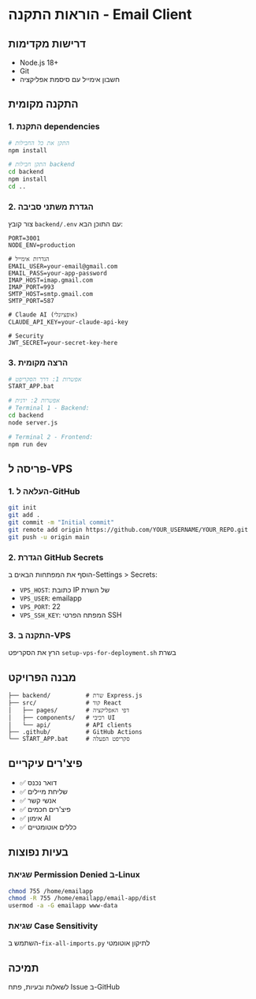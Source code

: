 # הוראות התקנה - Email Client

## דרישות מקדימות
- Node.js 18+ 
- Git
- חשבון אימייל עם סיסמת אפליקציה

## התקנה מקומית

### 1. התקנת dependencies
```bash
# התקן את כל החבילות
npm install

# התקן חבילות backend
cd backend
npm install
cd ..
```

### 2. הגדרת משתני סביבה
צור קובץ `backend/.env` עם התוכן הבא:
```
PORT=3001
NODE_ENV=production

# הגדרות אימייל
EMAIL_USER=your-email@gmail.com
EMAIL_PASS=your-app-password
IMAP_HOST=imap.gmail.com
IMAP_PORT=993
SMTP_HOST=smtp.gmail.com
SMTP_PORT=587

# Claude AI (אופציונלי)
CLAUDE_API_KEY=your-claude-api-key

# Security
JWT_SECRET=your-secret-key-here
```

### 3. הרצה מקומית
```bash
# אפשרות 1: דרך הסקריפט
START_APP.bat

# אפשרות 2: ידנית
# Terminal 1 - Backend:
cd backend
node server.js

# Terminal 2 - Frontend:
npm run dev
```

## פריסה ל-VPS

### 1. העלאה ל-GitHub
```bash
git init
git add .
git commit -m "Initial commit"
git remote add origin https://github.com/YOUR_USERNAME/YOUR_REPO.git
git push -u origin main
```

### 2. הגדרת GitHub Secrets
הוסף את המפתחות הבאים ב-Settings > Secrets:
- `VPS_HOST`: כתובת IP של השרת
- `VPS_USER`: emailapp
- `VPS_PORT`: 22
- `VPS_SSH_KEY`: המפתח הפרטי SSH

### 3. התקנה ב-VPS
הרץ את הסקריפט `setup-vps-for-deployment.sh` בשרת

## מבנה הפרויקט
```
├── backend/          # שרת Express.js
├── src/              # קוד React
│   ├── pages/        # דפי האפליקציה
│   ├── components/   # רכיבי UI
│   └── api/          # API clients
├── .github/          # GitHub Actions
└── START_APP.bat     # סקריפט הפעלה
```

## פיצ'רים עיקריים
- ✅ דואר נכנס
- ✅ שליחת מיילים
- ✅ אנשי קשר
- ✅ פיצ'רים חכמים
- ✅ אימון AI
- ✅ כללים אוטומטיים

## בעיות נפוצות

### שגיאת Permission Denied ב-Linux
```bash
chmod 755 /home/emailapp
chmod -R 755 /home/emailapp/email-app/dist
usermod -a -G emailapp www-data
```

### שגיאת Case Sensitivity
השתמש ב-`fix-all-imports.py` לתיקון אוטומטי

## תמיכה
לשאלות ובעיות, פתח Issue ב-GitHub
